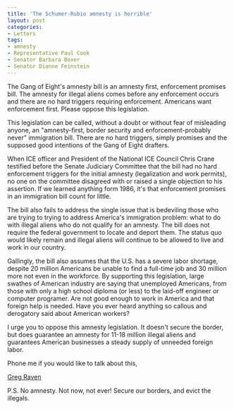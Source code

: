 ```yaml
---
title: 'The Schumer-Rubio amnesty is horrible'
layout: post
categories:
- Letters
tags:
- amnesty
- Representative Paul Cook
- Senator Barbara Boxer
- Senator Dianne Feinstein
---
```


The Gang of Eight's amnesty bill is an amnesty first, enforcement promises bill. The amnesty for illegal aliens comes before any enforcement occurs and there are no hard triggers requiring enforcement. Americans want enforcement first. Please oppose this legislation.  
  
This legislation can be called, without a doubt or without fear of misleading anyone, an "amnesty-first, border security and enforcement-probably never" immigration bill. There are no hard triggers, simply promises and the supposed good intentions of the Gang of Eight drafters.

When ICE officer and President of the National ICE Council Chris Crane testified before the Senate Judiciary Committee that the bill had no hard enforcement triggers for the initial amnesty (legalization and work permits), no one on the committee disagreed with or raised a single objection to his assertion. If we learned anything form 1986, it's that enforcement promises in an immigration bill count for little.

The bill also fails to address the single issue that is bedeviling those who are trying to trying to address America's immigration problem: what to do with illegal aliens who do not qualify for an amnesty. The bill does not require the federal government to locate and deport them. The status quo would likely remain and illegal aliens will continue to be allowed to live and work in our country.

Gallingly, the bill also assumes that the U.S. has a severe labor shortage, despite 20 million Americans be unable to find a full-time job and 30 million more not even in the workforce. By supporting this legislation, large swathes of American industry are saying that unemployed Americans, from those with only a high school diploma (or less) to the laid-off engineer or computer programer. Are not good enough to work in America and that foreign help is needed. Have you ever heard anything so callous and derogatory said about American workers?

I urge you to oppose this amnesty legislation. It doesn't secure the border, but does guarantee an amnesty for 11-18 million illegal aliens and guarantees American businesses a steady supply of unneeded foreign labor.

Phone me if you would like to talk about this,

[Greg Raven](https://www.gregraven.org/)

P.S. No amnesty. Not now, not ever! Secure our borders, and evict the illegals.